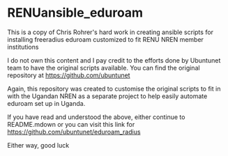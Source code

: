 # RENUansible_eduroam
This is a copy of Chris Rohrer's hard work in creating ansible scripts for installing freeradius eduroam customized to fit RENU NREN member institutions

I do not own this content and I pay credit to the efforts done by Ubuntunet team to have the original scripts available. You can find the original repository at https://github.com/ubuntunet

Again, this repository was created to customise the original scripts to fit in with the Ugandan NREN as a separate project to help easily automate eduroam set up in Uganda.

If you have read and understood the above, either continue to README.mdown or you can visit this link for https://github.com/ubuntunet/eduroam_radius

Either way, good luck
